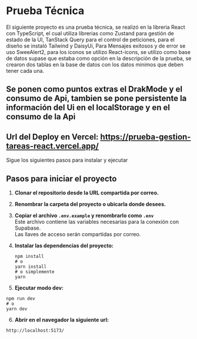 # Prueba Técnica

El siguiente proyecto es una prueba técnica, se realizó en la libreria React con TypeScript, el cual utiliza librerias como Zustand para gestión de estado de la UI,
TanStack Query para el control de peticiones, para el diseño se instaló Tailwind y DaisyUi, Para Mensajes exitosos y de error se uso SweeAlert2, para los iconos
se utilizo React-icons, se utilizo como base de datos supase que estaba como opción en la descripción de la prueba, se crearon dos tablas en la base de datos con los datos
minimos que deben tener cada una.

## Se ponen como puntos extras el DrakMode y el consumo de Api, tambien se pone persistente la información del Ui en el localStorage y en el consumo de la Api
## Url del Deploy en Vercel: https://prueba-gestion-tareas-react.vercel.app/

Sigue los siguientes pasos para instalar y ejecutar

## Pasos para iniciar el proyecto

1. **Clonar el repositorio desde la URL compartida por correo.**

2. **Renombrar la carpeta del proyecto o ubicarla donde desees.**

3. **Copiar el archivo `.env.example` y renombrarlo como `.env`**  
   Este archivo contiene las variables necesarias para la conexión con Supabase.  
   Las llaves de acceso serán compartidas por correo.

4. **Instalar las dependencias del proyecto:**

   ```
   npm install
   # o
   yarn install
   # o simplemente
   yarn

5. **Ejecutar modo dev:**
  ```
  npm run dev
  # o
  yarn dev
  ```
6. **Abrir en el navegador la siguiente url:**
  ```
  http://localhost:5173/
  ```